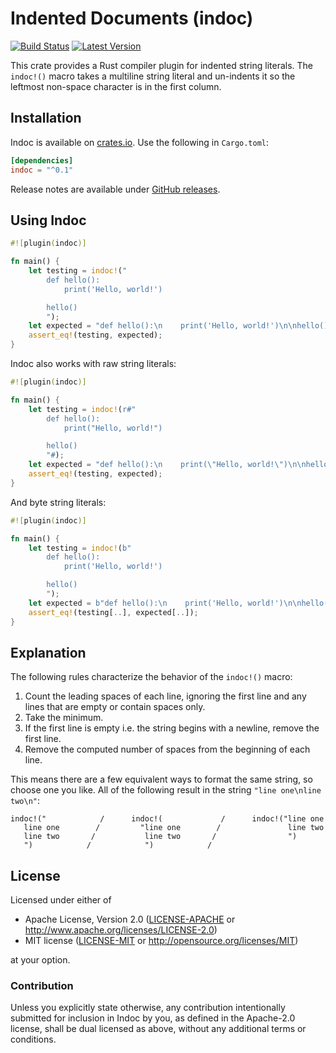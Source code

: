 Indented Documents (indoc)
==========================

[![Build Status](https://api.travis-ci.org/dtolnay/indoc.svg?branch=master)](https://travis-ci.org/dtolnay/indoc)
[![Latest Version](https://img.shields.io/crates/v/indoc.svg)](https://crates.io/crates/indoc)

This crate provides a Rust compiler plugin for indented string literals. The
`indoc!()` macro takes a multiline string literal and un-indents it so the
leftmost non-space character is in the first column.

## Installation

Indoc is available on [crates.io](https://crates.io/crates/indoc). Use the
following in `Cargo.toml`:

```toml
[dependencies]
indoc = "^0.1"
```

Release notes are available under [GitHub releases](https://github.com/dtolnay/indoc/releases).

## Using Indoc

```rust
#![plugin(indoc)]

fn main() {
    let testing = indoc!("
        def hello():
            print('Hello, world!')

        hello()
        ");
    let expected = "def hello():\n    print('Hello, world!')\n\nhello()\n";
    assert_eq!(testing, expected);
}
```

Indoc also works with raw string literals:

```rust
#![plugin(indoc)]

fn main() {
    let testing = indoc!(r#"
        def hello():
            print("Hello, world!")

        hello()
        "#);
    let expected = "def hello():\n    print(\"Hello, world!\")\n\nhello()\n";
    assert_eq!(testing, expected);
}
```

And byte string literals:

```rust
#![plugin(indoc)]

fn main() {
    let testing = indoc!(b"
        def hello():
            print('Hello, world!')

        hello()
        ");
    let expected = b"def hello():\n    print('Hello, world!')\n\nhello()\n";
    assert_eq!(testing[..], expected[..]);
}
```

## Explanation

The following rules characterize the behavior of the `indoc!()` macro:

1. Count the leading spaces of each line, ignoring the first line and any lines
   that are empty or contain spaces only.
2. Take the minimum.
3. If the first line is empty i.e. the string begins with a newline, remove the
   first line.
4. Remove the computed number of spaces from the beginning of each line.

This means there are a few equivalent ways to format the same string, so choose
one you like. All of the following result in the string `"line one\nline
two\n"`:

```
indoc!("            /      indoc!(             /      indoc!("line one
   line one        /         "line one        /               line two
   line two       /           line two       /                ")
   ")            /            ")            /
```

## License

Licensed under either of

 * Apache License, Version 2.0 ([LICENSE-APACHE](LICENSE-APACHE) or http://www.apache.org/licenses/LICENSE-2.0)
 * MIT license ([LICENSE-MIT](LICENSE-MIT) or http://opensource.org/licenses/MIT)

at your option.

### Contribution

Unless you explicitly state otherwise, any contribution intentionally submitted
for inclusion in Indoc by you, as defined in the Apache-2.0 license, shall be
dual licensed as above, without any additional terms or conditions.

